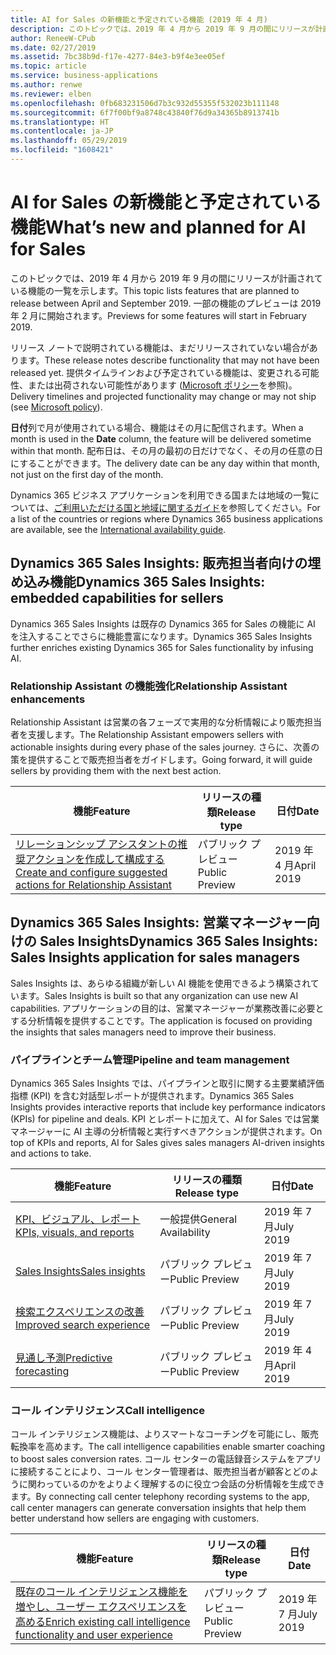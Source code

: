```yaml
---
title: AI for Sales の新機能と予定されている機能 (2019 年 4 月)
description: このトピックでは、2019 年 4 月から 2019 年 9 月の間にリリースが計画されている機能の一覧を示します。
author: ReneeW-CPub
ms.date: 02/27/2019
ms.assetid: 7bc38b9d-f17e-4277-84e3-b9f4e3ee05ef
ms.topic: article
ms.service: business-applications
ms.author: renwe
ms.reviewer: elben
ms.openlocfilehash: 0fb683231506d7b3c932d55355f532023b111148
ms.sourcegitcommit: 6f7f00bf9a8748c43840f76d9a34365b8913741b
ms.translationtype: HT
ms.contentlocale: ja-JP
ms.lasthandoff: 05/29/2019
ms.locfileid: "1608421"
---
```

#  <a name="whats-new-and-planned-for-ai-for-sales"></a><span data-ttu-id="f9e57-103">AI for Sales の新機能と予定されている機能</span><span class="sxs-lookup"><span data-stu-id="f9e57-103">What’s new and planned for AI for Sales</span></span>

<span data-ttu-id="f9e57-104">このトピックでは、2019 年 4 月から 2019 年 9 月の間にリリースが計画されている機能の一覧を示します。</span><span class="sxs-lookup"><span data-stu-id="f9e57-104">This topic lists features that are planned to release between April and September 2019.</span></span> <span data-ttu-id="f9e57-105">一部の機能のプレビューは 2019 年 2 月に開始されます。</span><span class="sxs-lookup"><span data-stu-id="f9e57-105">Previews for some features will start in February 2019.</span></span>  

<span data-ttu-id="f9e57-106">リリース ノートで説明されている機能は、まだリリースされていない場合があります。</span><span class="sxs-lookup"><span data-stu-id="f9e57-106">These release notes describe functionality that may not have been released yet.</span></span> <span data-ttu-id="f9e57-107">提供タイムラインおよび予定されている機能は、変更される可能性、または出荷されない可能性があります ([Microsoft ポリシー](https://go.microsoft.com/fwlink/p/?linkid=2007332)を参照)。</span><span class="sxs-lookup"><span data-stu-id="f9e57-107">Delivery timelines and projected functionality may change or may not ship (see [Microsoft policy](https://go.microsoft.com/fwlink/p/?linkid=2007332)).</span></span>

<span data-ttu-id="f9e57-108">**日付**列で月が使用されている場合、機能はその月に配信されます。</span><span class="sxs-lookup"><span data-stu-id="f9e57-108">When a month is used in the **Date** column, the feature will be delivered sometime within that month.</span></span> <span data-ttu-id="f9e57-109">配布日は、その月の最初の日だけでなく、その月の任意の日にすることができます。</span><span class="sxs-lookup"><span data-stu-id="f9e57-109">The delivery date can be any day within that month, not just on the first day of the month.</span></span>

<span data-ttu-id="f9e57-110">Dynamics 365 ビジネス アプリケーションを利用できる国または地域の一覧については、[ご利用いただける国と地域に関するガイド](https://aka.ms/dynamics_365_international_availability_deck)を参照してください。</span><span class="sxs-lookup"><span data-stu-id="f9e57-110">For a list of the countries or regions where Dynamics 365 business applications are available, see the [International availability guide](https://aka.ms/dynamics_365_international_availability_deck).</span></span>


## <a name="dynamics-365-sales-insights-embedded-capabilities-for-sellers"></a><span data-ttu-id="f9e57-111">Dynamics 365 Sales Insights: 販売担当者向けの埋め込み機能</span><span class="sxs-lookup"><span data-stu-id="f9e57-111">Dynamics 365 Sales Insights: embedded capabilities for sellers</span></span>
<span data-ttu-id="f9e57-112">Dynamics 365 Sales Insights は既存の Dynamics 365 for Sales の機能に AI を注入することでさらに機能豊富になります。</span><span class="sxs-lookup"><span data-stu-id="f9e57-112">Dynamics 365 Sales Insights further enriches existing Dynamics 365 for Sales functionality by infusing AI.</span></span>

### <a name="relationship-assistant-enhancements"></a><span data-ttu-id="f9e57-113">Relationship Assistant の機能強化</span><span class="sxs-lookup"><span data-stu-id="f9e57-113">Relationship Assistant enhancements</span></span>
<span data-ttu-id="f9e57-114">Relationship Assistant は営業の各フェーズで実用的な分析情報により販売担当者を支援します。</span><span class="sxs-lookup"><span data-stu-id="f9e57-114">The Relationship Assistant empowers sellers with actionable insights during every phase of the sales journey.</span></span> <span data-ttu-id="f9e57-115">さらに、次善の策を提供することで販売担当者をガイドします。</span><span class="sxs-lookup"><span data-stu-id="f9e57-115">Going forward, it will guide sellers by providing them with the next best action.</span></span>


| <span data-ttu-id="f9e57-116">機能</span><span class="sxs-lookup"><span data-stu-id="f9e57-116">Feature</span></span>   | <span data-ttu-id="f9e57-117">リリースの種類</span><span class="sxs-lookup"><span data-stu-id="f9e57-117">Release type</span></span>    | <span data-ttu-id="f9e57-118">日付</span><span class="sxs-lookup"><span data-stu-id="f9e57-118">Date</span></span> |
|-----------|-----------------|----------------------|
| [<span data-ttu-id="f9e57-119">リレーションシップ アシスタントの推奨アクションを作成して構成する</span><span class="sxs-lookup"><span data-stu-id="f9e57-119">Create and configure suggested actions for Relationship Assistant</span></span>](dynamics365-ai-sales-embedded-experience.md) | <span data-ttu-id="f9e57-120">パブリック プレビュー</span><span class="sxs-lookup"><span data-stu-id="f9e57-120">Public Preview</span></span>  | <span data-ttu-id="f9e57-121">2019 年 4 月</span><span class="sxs-lookup"><span data-stu-id="f9e57-121">April 2019</span></span>  |


## <a name="dynamics-365-sales-insights-sales-insights-application-for-sales-managers"></a><span data-ttu-id="f9e57-122">Dynamics 365 Sales Insights: 営業マネージャー向けの Sales Insights</span><span class="sxs-lookup"><span data-stu-id="f9e57-122">Dynamics 365 Sales Insights: Sales Insights application for sales managers</span></span>
<span data-ttu-id="f9e57-123">Sales Insights は、あらゆる組織が新しい AI 機能を使用できるよう構築されています。</span><span class="sxs-lookup"><span data-stu-id="f9e57-123">Sales Insights is built so that any organization can use new AI capabilities.</span></span> <span data-ttu-id="f9e57-124">アプリケーションの目的は、営業マネージャーが業務改善に必要とする分析情報を提供することです。</span><span class="sxs-lookup"><span data-stu-id="f9e57-124">The application is focused on providing the insights that sales managers need to improve their business.</span></span>

### <a name="pipeline-and-team-management"></a><span data-ttu-id="f9e57-125">パイプラインとチーム管理</span><span class="sxs-lookup"><span data-stu-id="f9e57-125">Pipeline and team management</span></span>
<span data-ttu-id="f9e57-126">Dynamics 365 Sales Insights では、パイプラインと取引に関する主要業績評価指標 (KPI) を含む対話型レポートが提供されます。</span><span class="sxs-lookup"><span data-stu-id="f9e57-126">Dynamics 365 Sales Insights provides interactive reports that include key performance indicators (KPIs) for pipeline and deals.</span></span> <span data-ttu-id="f9e57-127">KPI とレポートに加えて、AI for Sales では営業マネージャーに AI 主導の分析情報と実行すべきアクションが提供されます。</span><span class="sxs-lookup"><span data-stu-id="f9e57-127">On top of KPIs and reports, AI for Sales gives sales managers AI-driven insights and actions to take.</span></span>

| <span data-ttu-id="f9e57-128">機能</span><span class="sxs-lookup"><span data-stu-id="f9e57-128">Feature</span></span>            | <span data-ttu-id="f9e57-129">リリースの種類</span><span class="sxs-lookup"><span data-stu-id="f9e57-129">Release type</span></span>         | <span data-ttu-id="f9e57-130">日付</span><span class="sxs-lookup"><span data-stu-id="f9e57-130">Date</span></span> |
|--------------------|----------------------|----------------------|
| [<span data-ttu-id="f9e57-131">KPI、ビジュアル、レポート</span><span class="sxs-lookup"><span data-stu-id="f9e57-131">KPIs, visuals, and reports</span></span>](dynamics365-ai-sales-standalone-experience.md) | <span data-ttu-id="f9e57-132">一般提供</span><span class="sxs-lookup"><span data-stu-id="f9e57-132">General Availability</span></span>  | <span data-ttu-id="f9e57-133">2019 年 7 月</span><span class="sxs-lookup"><span data-stu-id="f9e57-133">July 2019</span></span>  |
| [<span data-ttu-id="f9e57-134">Sales Insights</span><span class="sxs-lookup"><span data-stu-id="f9e57-134">Sales insights</span></span>](dynamics365-ai-sales-standalone-experience.md) | <span data-ttu-id="f9e57-135">パブリック プレビュー</span><span class="sxs-lookup"><span data-stu-id="f9e57-135">Public Preview</span></span>  | <span data-ttu-id="f9e57-136">2019 年 7 月</span><span class="sxs-lookup"><span data-stu-id="f9e57-136">July 2019</span></span>  |
| [<span data-ttu-id="f9e57-137">検索エクスペリエンスの改善</span><span class="sxs-lookup"><span data-stu-id="f9e57-137">Improved search experience</span></span>](dynamics365-ai-sales-standalone-experience.md#improved-search-experience) | <span data-ttu-id="f9e57-138">パブリック プレビュー</span><span class="sxs-lookup"><span data-stu-id="f9e57-138">Public Preview</span></span>  | <span data-ttu-id="f9e57-139">2019 年 7 月</span><span class="sxs-lookup"><span data-stu-id="f9e57-139">July 2019</span></span>  |
| [<span data-ttu-id="f9e57-140">見通し予測</span><span class="sxs-lookup"><span data-stu-id="f9e57-140">Predictive forecasting</span></span>](dynamics365-ai-sales-standalone-experience.md#predictive-forecasting) | <span data-ttu-id="f9e57-141">パブリック プレビュー</span><span class="sxs-lookup"><span data-stu-id="f9e57-141">Public Preview</span></span>  | <span data-ttu-id="f9e57-142">2019 年 4 月</span><span class="sxs-lookup"><span data-stu-id="f9e57-142">April 2019</span></span>  |

### <a name="call-intelligence"></a><span data-ttu-id="f9e57-143">コール インテリジェンス</span><span class="sxs-lookup"><span data-stu-id="f9e57-143">Call intelligence</span></span>
<span data-ttu-id="f9e57-144">コール インテリジェンス機能は、よりスマートなコーチングを可能にし、販売転換率を高めます。</span><span class="sxs-lookup"><span data-stu-id="f9e57-144">The call intelligence capabilities enable smarter coaching to boost sales conversion rates.</span></span> <span data-ttu-id="f9e57-145">コール センターの電話録音システムをアプリに接続することにより、コール センター管理者は、販売担当者が顧客とどのように関わっているのかをよりよく理解するのに役立つ会話の分析情報を生成できます。</span><span class="sxs-lookup"><span data-stu-id="f9e57-145">By connecting call center telephony recording systems to the app, call center managers can generate conversation insights that help them better understand how sellers are engaging with customers.</span></span>


| <span data-ttu-id="f9e57-146">機能</span><span class="sxs-lookup"><span data-stu-id="f9e57-146">Feature</span></span>        | <span data-ttu-id="f9e57-147">リリースの種類</span><span class="sxs-lookup"><span data-stu-id="f9e57-147">Release type</span></span>   | <span data-ttu-id="f9e57-148">日付</span><span class="sxs-lookup"><span data-stu-id="f9e57-148">Date</span></span> |
|----------------|----------------|----------------------|
| [<span data-ttu-id="f9e57-149">既存のコール インテリジェンス機能を増やし、ユーザー エクスペリエンスを高める</span><span class="sxs-lookup"><span data-stu-id="f9e57-149">Enrich existing call intelligence functionality and user experience</span></span>](dynamics365-ai-sales-standalone-experience.md) | <span data-ttu-id="f9e57-150">パブリック プレビュー</span><span class="sxs-lookup"><span data-stu-id="f9e57-150">Public Preview</span></span> | <span data-ttu-id="f9e57-151">2019 年 7 月</span><span class="sxs-lookup"><span data-stu-id="f9e57-151">July 2019</span></span>           |
